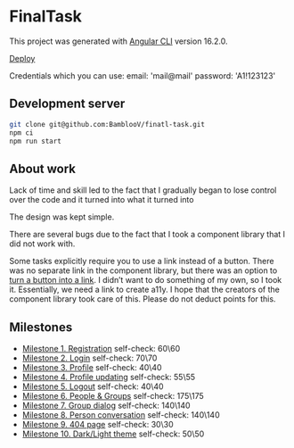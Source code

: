# FinalTask

This project was generated with [Angular CLI](https://github.com/angular/angular-cli) version 16.2.0.

[Deploy](https://bambloov.github.io/finatl-task/)

Credentials which you can use:
email: 'mail@mail'
password: 'A1!123123'

## Development server

```bash
git clone git@github.com:BamblooV/finatl-task.git
npm ci
npm run start
```

## About work

Lack of time and skill led to the fact that I gradually began to lose control over the code and it turned into what it turned into

The design was kept simple.

There are several bugs due to the fact that I took a component library that I did not work with.

Some tasks explicitly require you to use a link instead of a button. There was no separate link in the component library, but there was an option to [turn a button into a link](https://primeng.org/button#link). I didn’t want to do something of my own, so I took it. Essentially, we need a link to create a11y. I hope that the creators of the component library took care of this. Please do not deduct points for this.

## Milestones

- [Milestone 1. Registration](https://github.com/BamblooV/finatl-task/pull/1) self-check: 60\60
- [Milestone 2. Login](https://github.com/BamblooV/finatl-task/pull/2) self-check: 70\70
- [Milestone 3. Profile](https://github.com/BamblooV/finatl-task/pull/3) self-check: 40\40
- [Milestone 4. Profile updating](https://github.com/BamblooV/finatl-task/pull/4) self-check: 55\55
- [Milestone 5. Logout](https://github.com/BamblooV/finatl-task/pull/5) self-check: 40\40
- [Milestone 6. People & Groups](https://github.com/BamblooV/finatl-task/pull/6) self-check: 175\175
- [Milestone 7. Group dialog](https://github.com/BamblooV/finatl-task/pull/7) self-check: 140\140
- [Milestone 8. Person conversation](https://github.com/BamblooV/finatl-task/pull/8) self-check: 140\140
- [Milestone 9. 404 page](https://github.com/BamblooV/finatl-task/pull/9) self-check: 30\30
- [Milestone 10. Dark/Light theme](https://github.com/BamblooV/finatl-task/pull/10) self-check: 50\50
